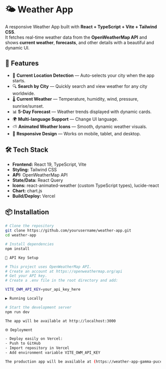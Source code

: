 # 🌤 Weather App

A responsive Weather App built with **React + TypeScript + Vite + Tailwind CSS**.  
It fetches real-time weather data from the **OpenWeatherMap API** and shows **current weather**, **forecasts**, and other details with a beautiful and dynamic UI.

## 🚀 Features
- 📍 **Current Location Detection** — Auto-selects your city when the app starts.
- 🔍 **Search by City** — Quickly search and view weather for any city worldwide.
- 🌡 **Current Weather** — Temperature, humidity, wind, pressure, sunrise/sunset.
- 📊 **5-Day Forecast** — Weather trends displayed with dynamic cards.
- 🌍 **Multi-language Support** — Change UI language.
- ⛅ **Animated Weather Icons** — Smooth, dynamic weather visuals.
- 📱 **Responsive Design** — Works on mobile, tablet, and desktop.

## 🛠 Tech Stack
- **Frontend:** React 19, TypeScript, Vite
- **Styling:** Tailwind CSS
- **API:** OpenWeatherMap API
- **State/Data:** React Query
- **Icons:** react-animated-weather (custom TypeScript types), lucide-react
- **Chart:** chart.js
- **Build/Deploy:** Vercel

## 📦 Installation
```bash
# Clone the repository
git clone https://github.com/yourusername/weather-app.git
cd weather-app

# Install dependencies
npm install

🔑 API Key Setup

# This project uses OpenWeatherMap API.
# Create an account at https://openweathermap.org/api
# Get your API key.
# Create a .env file in the root directory and add:

VITE_OWM_API_KEY=your_api_key_here

▶ Running Locally

# Start the development server
npm run dev

The app will be available at http://localhost:3000

🌐 Deployment

- Deploy easily on Vercel:
- Push to GitHub
- Import repository in Vercel
- Add environment variable VITE_OWM_API_KEY

The production app will be available at (https://weather-app-gamma-puce-43.vercel.app/)
